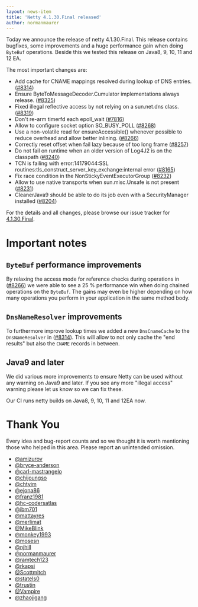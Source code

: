 ```yaml
---
layout: news-item
title: 'Netty 4.1.30.Final released'
author: normanmaurer
---
```


Today we announce the release of netty 4.1.30.Final. This release contains bugfixes, some improvements and a huge performance gain when doing `ByteBuf` operations. Beside this we tested this release on Java8, 9, 10, 11 and 12 EA.

The most important changes are:

* Add cache for CNAME mappings resolved during lookup of DNS entries. ([#8314](https://github.com/netty/netty/pull/8314))
* Ensure ByteToMessageDecoder.Cumulator implementations always release. ([#8325](https://github.com/netty/netty/pull/8325))
* Fixed illegal reflective access by not relying on a sun.net.dns class. ([#8319](https://github.com/netty/netty/pull/8319))
* Don't re-arm timerfd each epoll_wait ([#7816](https://github.com/netty/netty/pull/7816))
* Allow to configure socket option SO_BUSY_POLL ([#8268](https://github.com/netty/netty/pull/8268))
* Use a non-volatile read for ensureAccessible() whenever possible to reduce overhead and allow better inlining. ([#8266](https://github.com/netty/netty/pull/8268))
* Correctly reset offset when fail lazy because of too long frame ([#8257](https://github.com/netty/netty/pull/8257))
* Do not fail on runtime when an older version of Log4J2 is on the classpath ([#8240](https://github.com/netty/netty/pull/8240))
* TCN is failing with error:14179044:SSL routines:tls_construct_server_key_exchange:internal error ([#8165](https://github.com/netty/netty/issues/8165))
* Fix race condition in the NonStickyEventExecutorGroup ([#8232](https://github.com/netty/netty/issues/8232))
* Allow to use native transports when sun.misc.Unsafe is not present ([#8231](https://github.com/netty/netty/issues/8231))
* CleanerJava9 should be able to do its job even with a SecurityManager installed ([#8204](https://github.com/netty/netty/issues/8204))

For the details and all changes, please browse our issue tracker for  [4.1.30.Final](https://github.com/netty/netty/issues?q=is%3Aclosed+milestone%3A4.1.30.Final).

# Important notes

## `ByteBuf` performance improvements

By relaxing the access mode for reference checks during operations in ([#8266](https://github.com/netty/netty/pull/8268)) we were able to see a 25 % performance win when doing chained operations on the `ByteBuf`. The gains may even be higher depending on how many operations you perform in your application in the same method body.

## `DnsNameResolver` improvements

To furthermore improve lookup times we added a new `DnsCnameCache` to the `DnsNameResolver` in ([#8314](https://github.com/netty/netty/pull/8314)). This will allow to not only cache the "end results" but also the `CNAME` records in between.

## Java9 and later

We did various more improvements to ensure Netty can be used without any warning on Java9 and later. If you see any more "illegal access" warning please let us know so we can fix these.

Our CI runs netty builds on Java8, 9, 10, 11 and 12EA now.

# Thank You

Every idea and bug-report counts and so we thought it is worth mentioning those who helped in this area. Please report an unintended omission.

* [@amizurov](https://github.com/amizurov)
* [@bryce-anderson](https://github.com/bryce-anderson)
* [@carl-mastrangelo](https://github.com/carl-mastrangelo)
* [@chijoungso](https://github.com/chijoungso)
* [@chtyim](https://github.com/chtyim)
* [@ejona86](https://github.com/ejona86)
* [@franz1981](https://github.com/franz1981)
* [@hc-codersatlas](https://github.com/hc-codersatlas)
* [@ibm701](https://github.com/ibm701)
* [@mattayres](https://github.com/mattayres)
* [@merlimat](https://github.com/merlimat)
* [@MikeBlink](https://github.com/MikeBlink)
* [@monkey1993](https://github.com/monkey1993)
* [@mosesn](https://github.com/mosesn)
* [@njhill](https://github.com/njhill)
* [@normanmaurer](https://github.com/normanmaurer)
* [@ramtech123](https://github.com/ramtech123)
* [@rkapsi](https://github.com/rkapsi)
* [@Scottmitch](https://github.com/Scottmitch)
* [@stateIs0](https://github.com/stateIs0)
* [@trustin](https://github.com/trustin)
* [@Vampire](https://github.com/Vampire)
* [@zhaojigang](https://github.com/zhaojigang)
